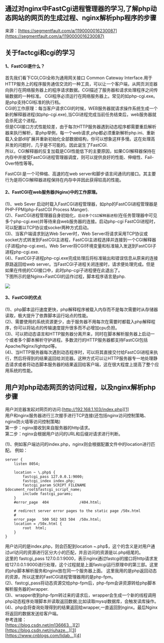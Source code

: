 ## 通过对nginx中FastCgi进程管理器的学习,了解php动态网站的网页的生成过程、nginx解析php程序的步骤

来源：[https://segmentfault.com/a/1190000016230087](https://segmentfault.com/a/1190000016230087)


## 关于factcgi和cgi的学习

#### 1、FastCGI是什么？  
首先我们看下CGI,CGI全称为通用网关接口 Common Cateway Interface.用于HTTP服务上的程序服务通信交流的一种工具，可以让一个客户端，从网页浏览器向执行在网络服务器上的程序请求数据。CGI描述了服务器和请求处理程序之间传输数据的一种标准。 CGI程序必须运行在网络服务器上。常见的如php-cgi.exe。是php支持CGI标准的执行档。  
CGI的工作原理：每当客户请求CGI的时候，WEB服务器就请求操作系统生成一个新的解释器进程(如php-cgi.exe),当CGI进程完成当前任务结束后，web服务器就会杀死这个进程。  
但是CGI接口方式性能较差，由于每次HTTP服务器遇到动态程序都需要重启解析器来执行解析，拿php举例，每一个web请求,php都必须重新解析php.ini、重新载入全部dll扩展并重新初始化全部数据结构，你可以想象这样多慢。这在处理高并发的问题时，几乎是不可能的。因此诞生了FastCGI.  
所以，CGI解释器的反复加载是CGI性能低下的主要原因，如果CGI解释器保持在内存中并接受FastCGI进程管理器调度，则可以提供良好的性能、伸缩性、Fail-Over特性等等。  

FastCGI:是一个可伸缩、高速的在web server和脚步语言间通讯的接口。其主要行为是将CGI解释器进程保持在内存中并因此获得较高的性能。  

#### 2、FastCGI在web服务器(Nginx)中的工作原理。  
(1)、web Sever 启动时载入FastCGI进程管理器，如php的FastCGI进程管理器是PHP-FPM(php-FastCGI Process Manger).  
(2)、FastCGI进程管理器自身初始化，`启动多个CGI解释器进程`(在任务管理器中可见多个php-cgi.exe)并等待来自web服务器的连接。启动php-cgi FastCGI进程时，可以配置以TCP协议或socker两种方式启动。  
(3)、当客户端请求到达Web Server时，Web Server将请求采用TCP协议或socket方式转发到FastCGI主进程，FastCGI主进程选择并连接到一个CGI解释器(子进程php-cgi.exe)。Web Server将CGI环境变量和标准输入发送到FastCGI子进程php-cgi.exe.  
(4)、FastCGI子进程php-cgi.exe完成处理后将标准输出和错误信息从原来的连接原路返回给web server。当FastCGI子进程关闭连接时，请求便处理完成。但是如果在传统的CGI接口中，此时php-cgi子进程便在此退出了。  
下图所示的是Nginx+FastCGI的运作过程，脚本程序语言是php.  

![][0] 

#### 3、FastCGI的优点  
(1)、php脚本运行速度更快，php解释程序被载入内存而不是每次需要时从存储器读取，极大提升了依靠脚本运行站点的性能。  
(2)、需要使用的系统资源更少，由于服务器不用每次在需要时都载入php解释程序，你可以将站点的传输速度提升很多而不必增加cpu负担。  
(3)、可以把动态语言和HTTP服务器分离开来，同时在脚本解析服务器上启动一个或者多个脚本解析守护进程。多数流行的HTTP服务器都支持FastCGI包括Apache/Nginx/lighttpd等。  
(4)、当HTTP服务器每次遇到动态程序时，可以将其直接交付给FastCGI进程来执行，然后将得到的结果返回给浏览器。这种方式可以让HTTP服务器专一地处理静态请求或者将动态脚本服务器的结果返回给客户端，这在很大程度上提高了整个应用系统的性能。
## 用户对php动态网页的访问过程，以及nginx解析php步骤

用户浏览器发起对网页的访问:[http://192.168.1.103/index.php][1]    
用户和nginx服务器进行三次握手进行TCP连接(还包括nginx访问控制策略、nginx防火墙等访问控制策略)  
第一步：nginx接收到来自服务器的http请求。    
第二步：nginx会根据用户访问的URL和后缀对请求进行判断。  

(1)、例如客户端访问的index.php，nginx则会根据配置文件中的location进行匹配。
例如：

```nginx
server {
    listen 8054;
    
    location ~ \.php$ {
        fastcgi_pass 127.0.0.1:9000;
        fastcgi_index index.php;
        fastcgi_param SCRIPT_FILENAME $document_root$fastcgi_script_name;
        include fastcgi_params;
    }   
    #error_page  404              /404.html;

    # redirect server error pages to the static page /50x.html
    #
    error_page   500 502 503 504  /50x.html;
    location = /50x.html {
        root  html;
    }
}
```

用户访问的是index.php，则会匹配到location ~.php$，这个的含义是对用户通过url访问的资源进行区分大小的匹配，并且访问的资源是以.php结尾的。  
这里的 fastcgi_pass 127.0.0.1:9000，表示nginx通过fastcgi的接口将http请求发给127.0.0.1:9000进行处理，这个过程就是上面fastcgi运行原理中的第三部。这里的php脚本解析服务和nginx放在同一个服务器上面。    这里我用的是php返回动态的资源，所以这里的FastCGI进程管理器用的是php-fpm。  
(2)、fastcgi_pass将动态资源交给php-fpm后，php-fpm会讲资源转给php脚本解析服务器的wrapper.  
(3)、wrapper收到php-fpm转过来的请求后，wrapper会生成一个新的线程调用php动态程序处理脚本并读取返回数据;比如读取mysql数据库，会触发读库操作。  
(4)、php会将查询处理得到的结果返回给wrapper,一直返回到nginx。最后Nginx将返回的数据发送给客户端。  
参考连接：  
[https://blog.csdn.net/m136663...][2]  
[https://blog.csdn.net/riuhaze...][3]  
[https://www.cnblogs.com/lidab...][4]

[1]: http://192.168.1.103/index.php
[2]: https://blog.csdn.net/m13666368773/article/details/8017673
[3]: https://blog.csdn.net/riuhazen/article/details/78684584
[4]: https://www.cnblogs.com/lidabo/p/7101751.html
[0]: ./img/bVbgfGG.png